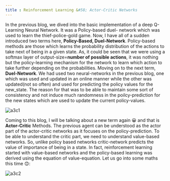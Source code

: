 ```yaml
---
title : Reinforcement Learning &#58; Actor-Critic Networks
---
```


In the previous blog, we dived into the basic implementation of a deep Q-Learning Neural Network. It was a Policy-based duel- network which was used to learn the thief-police-gold game. Now, I have all of a sudden introduced two terms here, **Policy-Based, Duel-Network**. Policy-based methods are those which learns the probability distribution of the actions to take next of  being in a given state. As, it could be seen that we were using a softmax layer of output-size=**number of possible actions**, it was nothing but the policy-learning mechanism for the network to learn which action to take further depending on the probabilities. Moving on to the next term, **Duel-Network**. We had used two neural-networks in the previous blog, one which was used and updated in an online manner while the other was updated(not so often) and used for predicting the policy values for the new_state. The reason for that was to be able to maintain some sort of consistency and not induce much randomness in the poilcy-prediction for the new states which are used to update the current policy-values. 

![a3c1](https://www.mdpi.com/sensors/sensors-19-01547/article_deploy/html/images/sensors-19-01547-g002.png)


Coming to this blog, I will be talking about a new term again 😀 and that is **Actor-Critic** Methods. The previous agent can be understood as the actor part of the actor-critic networks as it focuses on the policy-prediction. To be able to understand the critic part, we need to understand value-based networks. So, unlike policy based networks critic-network predicts the value of importance of being in a state. In fact, reinforcement learning started with value-based networks and the policy-based learning was derived using the equation of value-equation. Let us go into some maths this time 😊:


![a3c2](https://miro.medium.com/max/2640/1*c2bAqQu5jcXy7JfmJZLxpw.png)




